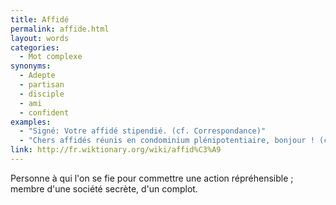 ```yaml
---
title: Affidé
permalink: affide.html
layout: words
categories:
  - Mot complexe
synonyms:
  - Adepte
  - partisan
  - disciple
  - ami
  - confident
examples:
  - "Signé: Votre affidé stipendié. (cf. Correspondance)"
  - "Chers affidés réunis en condominium plénipotentiaire, bonjour ! (cf. Correspondance)"
link: http://fr.wiktionary.org/wiki/affid%C3%A9
---
```


Personne à qui l'on se fie pour commettre une action répréhensible ; membre d'une société secrète, d'un complot.

